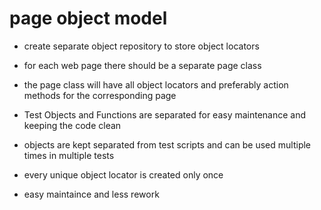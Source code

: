# page object model

- create separate object repository to store object locators

- for each web page there should be a separate page class

- the page class will have all object locators and preferably action methods for
  the corresponding page

- Test Objects and Functions are separated for easy maintenance and keeping the code clean

- objects are kept separated from test scripts and can be used multiple times in multiple tests

- every unique object locator is created only once

- easy maintaince and less rework
